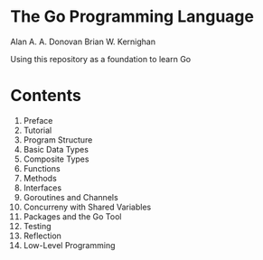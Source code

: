 # The Go Programming Language

Alan A. A. Donovan
Brian W. Kernighan

Using this repository as a foundation to learn Go

# Contents

1. Preface
2. Tutorial
3. Program Structure
4. Basic Data Types
5. Composite Types
6. Functions
7. Methods
8. Interfaces
9. Goroutines and Channels
10. Concurreny with Shared Variables
11. Packages and the Go Tool
12. Testing
13. Reflection
14. Low-Level Programming
